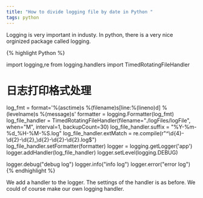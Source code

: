 ```yaml
---
title: "How to divide logging file by date in Python "
tags: python 
---
```



Logging is very important in industy. In python, there is a very nice orginized package called logging.  

{% highlight Python %}

import logging,re
from logging.handlers import TimedRotatingFileHandler
# 日志打印格式处理
log_fmt = format='%(asctime)s %(filename)s[line:%(lineno)d] %(levelname)s %(message)s'
formatter = logging.Formatter(log_fmt)
log_file_handler = TimedRotatingFileHandler(filename="./logFiles/logFile", when="M", interval=1, backupCount=30)
log_file_handler.suffix = "%Y-%m-%d_%H-%M-%S.log"
log_file_handler.extMatch = re.compile(r"^\d{4}-\d{2}-\d{2}_\d{2}-\d{2}-\d{2}.log$")
log_file_handler.setFormatter(formatter)
logger = logging.getLogger('app')
logger.addHandler(log_file_handler)
logger.setLevel(logging.DEBUG)

logger.debug("debug log")
logger.info("info log")
logger.error("error log")
{% endhighlight %}

We add a handler to the logger. The settings of the handler is as before. We could of course make our own logging handler.  